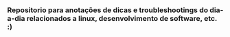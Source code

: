 ### Repositorio para anotações de dicas e troubleshootings do dia-a-dia relacionados a linux, desenvolvimento de software, etc. :)
